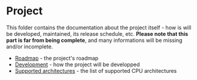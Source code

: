 # Project

This folder contains the documentation about the project itself - how is will be developed, maintained, its release schedule, etc.
**Please note that this part is far from being complete**, and many informations will be missing and/or incomplete.

- [Roadmap](roadmap.md) - the project's roadmap
- [Development](development.md) - how the project will be developped
- [Supported architectures](architectures.md) - the list of supported CPU architectures
